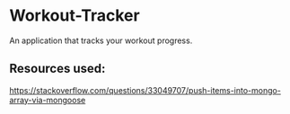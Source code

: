 # Workout-Tracker
An application that tracks your workout progress.

## Resources used:
https://stackoverflow.com/questions/33049707/push-items-into-mongo-array-via-mongoose
